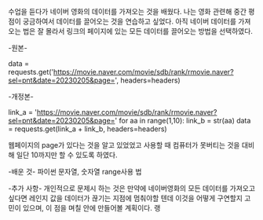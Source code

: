 수업을 듣다가 네이버 영화의  데이터를 가져오는 것을 배웠다.
나는 영화 관련해 중간 평점이 궁금하여서 데이터를 끌어오는 것을 연습하고 싶었다.
아직 네이버 데이터를 가져오는 법은 잘 몰라서 링크의 페이지에 있는 모든 데이터를 끌어오는 방법을 선택하였다.

-원본-

data = requests.get('https://movie.naver.com/movie/sdb/rank/rmovie.naver?sel=pnt&date=20230205&page=', headers=headers)

-개정본-

link_a = 'https://movie.naver.com/movie/sdb/rank/rmovie.naver?sel=pnt&date=20230205&page='
for aa in range(1,10):
  link_b = str(aa)
  data = requests.get(link_a + link_b, headers=headers)

웹페이지의 page가 있다는 것을 알고 있었었고
 사용할 때 컴퓨터가 못버티는 것을 대비해 일단 10까지만 할 수 있도록 하였다.

-배운 것-
파이썬 문자열, 숫자열
range사용 법

-추가 사항-
개인적으로 문제시 하는 것은 만약에 네이버영화의 모든 데이터를 가져오고 싶다면 레인지 값을 데이터가 끊기는 지점에 멈춰야할 텐데 이것을 어떻게 구연할지 고민이 있으며, 이 점을 며칠 안에 만들어볼 계획이다. 
랭
